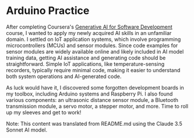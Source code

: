 # Arduino Practice

After completing Coursera's [Generative AI for Software Development](https://www.coursera.org/professional-certificates/generative-ai-for-software-development) course, I wanted to apply my newly acquired AI skills in an unfamiliar domain. I settled on IoT application systems, which involve programming microcontrollers (MCUs) and sensor modules. Since code examples for sensor modules are widely available online and likely included in AI model training data, getting AI assistance and generating code should be straightforward. Simple IoT applications, like temperature-sensing recorders, typically require minimal code, making it easier to understand both system operations and AI-generated code.

As luck would have it, I discovered some forgotten development boards in my toolbox, including Arduino systems and Raspberry Pi. I also found various components: an ultrasonic distance sensor module, a Bluetooth transmission module, a servo motor, a stepper motor, and more. Time to roll up my sleeves and get to work!

Note: This content was translated from README.md using the Claude 3.5 Sonnet AI model.